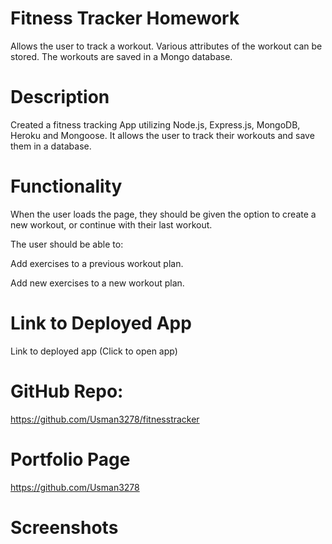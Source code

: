 # Fitness Tracker Homework

Allows the user to track a workout. Various attributes of the workout can be stored. The workouts are saved in a Mongo database.

# Description

Created a fitness tracking App utilizing Node.js, Express.js, MongoDB, Heroku and Mongoose. It allows the user to track their workouts and save them in a database.

# Functionality

When the user loads the page, they should be given the option to create a new workout, or continue with their last workout.

The user should be able to:

Add exercises to a previous workout plan.

Add new exercises to a new workout plan.

# Link to Deployed App

Link to deployed app (Click to open app)

# GitHub Repo:

https://github.com/Usman3278/fitnesstracker

# Portfolio Page
https://github.com/Usman3278

# Screenshots






